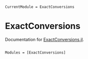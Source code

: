 ```@meta
CurrentModule = ExactConversions
```

# ExactConversions

Documentation for [ExactConversions.jl](https://github.com/FedericoStra/ExactConversions.jl).

```@index
```

```@autodocs
Modules = [ExactConversions]
```
